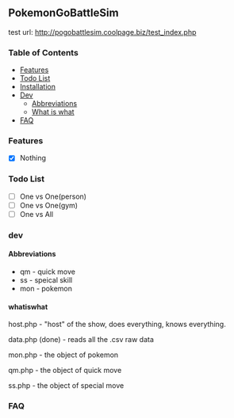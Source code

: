 ## PokemonGoBattleSim
test url: http://pogobattlesim.coolpage.biz/test_index.php

### Table of Contents
- [Features](#features)
- [Todo List](#todo-list)
- [Installation](https://github.com/williamliu168/PokemonGoBattleSim/blob/master/docs/installation.md)
- [Dev](#dev)
  - [Abbreviations](#abbreviations)
  - [What is what](#whatiswhat)
- [FAQ](#faq)

### Features
- [x] Nothing

### Todo List
- [ ] One vs One(person)
- [ ] One vs One(gym)
- [ ] One vs All

### dev

#### Abbreviations
- qm \- quick move
- ss \- speical skill
- mon \- pokemon

#### whatiswhat

host.php
\- "host" of the show, does everything, knows everything.

data.php (done)
\- reads all the .csv raw data

mon.php
\- the object of pokemon

qm.php
\- the object of quick move

ss.php
\- the object of special move

### FAQ
